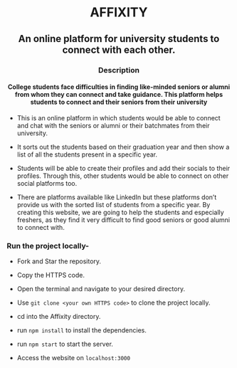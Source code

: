<h1 align="center">AFFIXITY</h1>


<h2 align=center>An online platform for university students to connect with each other.</h2> 

<h3 align=center>Description</h3> 

<h4 align=center>College students face difficulties in finding like-minded seniors or alumni from whom they can connect and take guidance. This platform helps students to connect and their seniors from their university</h4>


<p align=left>
  
- This is an online platform in which students would be able to connect and chat with the seniors or alumni or their batchmates from their university. 

- It sorts out the students based on their graduation year and then show a list of all the students present in a specific year. 

- Students will be able to create their profiles and add their socials to their profiles.  Through this, other students would be able to connect on other social platforms too.

- There are platforms available like LinkedIn but these platforms don’t provide us with the sorted list of students from a specific year. By creating this website, we are going to help the students and especially freshers, as they find it very difficult to find good seniors or good alumni to connect with.
</p> 

<h3 align=left>Run the project locally-</h3> 
<p align=left>
  
- Fork and Star the repository.

- Copy the HTTPS code. 

- Open the terminal and navigate to your desired directory.

- Use `git clone <your own HTTPS code>` to clone the project locally.
  
- cd into the Affixity directory.
  
- run `npm install` to install the dependencies.
  
- run `npm start` to start the server.

- Access the website on `localhost:3000`
  
  
</p> 
